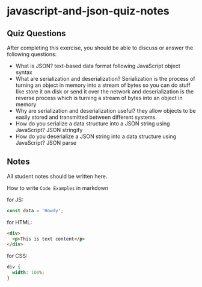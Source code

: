 # javascript-and-json-quiz-notes

## Quiz Questions

After completing this exercise, you should be able to discuss or answer the following questions:

- What is JSON?
  text-based data format following JavaScript object syntax
- What are serialization and deserialization?
  Serialization is the process of turning an object in memory into a stream of bytes so you can do stuff like store it on disk or send it over the network and deserialization is the reverse process which is turning a stream of bytes into an object in memory
- Why are serialization and deserialization useful?
  they allow objects to be easily stored and transmitted between different systems.
- How do you serialize a data structure into a JSON string using JavaScript?
  JSON stringify
- How do you deserialize a JSON string into a data structure using JavaScript?
  JSON parse

## Notes

All student notes should be written here.

How to write `Code Examples` in markdown

for JS:

```javascript
const data = 'Howdy';
```

for HTML:

```html
<div>
  <p>This is text content</p>
</div>
```

for CSS:

```css
div {
  width: 100%;
}
```
